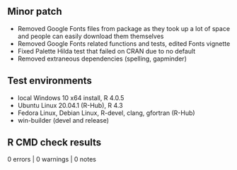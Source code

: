 ## Minor patch

* Removed Google Fonts files from package as they took up a lot of space and people can easily download them themselves
* Removed Google Fonts related functions and tests, edited Fonts vignette 
* Fixed Palette Hilda test that failed on CRAN due to no default
* Removed extraneous dependencies (spelling, gapminder)

## Test environments
* local Windows 10 x64 install, R 4.0.5
* Ubuntu Linux 20.04.1 (R-Hub), R 4.3
* Fedora Linux, Debian Linux, R-devel, clang, gfortran (R-Hub)
* win-builder (devel and release)

## R CMD check results

0 errors | 0 warnings | 0 notes
